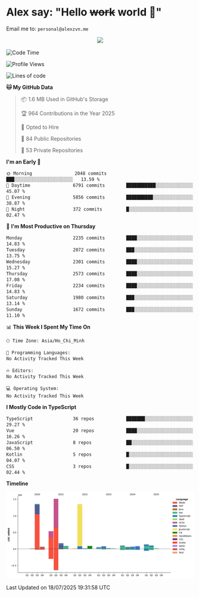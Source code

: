 # Alex say: "Hello ~~work~~ world 🐾"
Email me to: `personal@alexzvn.me`


<p align=center>
  <a href="https://skillicons.dev">
    <img src="https://skillicons.dev/icons?i=ts,js,php,nodejs,bun,vue,nuxt,react,svelte,tauri,laravel,rust,mongodb,docker,electron,redis,rabbitmq,tailwind,git,cloudflare,elysia,mysql,nginx,rollupjs,sentry,ubuntu,yarn,html,css,vite" />
  </a>
</p>

<!--START_SECTION:waka-->
![Code Time](http://img.shields.io/badge/Code%20Time-1%2C066%20hrs%2055%20mins-blue)

![Profile Views](http://img.shields.io/badge/Profile%20Views-1-blue)

![Lines of code](https://img.shields.io/badge/From%20Hello%20World%20I%27ve%20Written-5.9%20million%20lines%20of%20code-blue)

**🐱 My GitHub Data** 

> 📦 1.6 MB Used in GitHub's Storage 
 > 
> 🏆 964 Contributions in the Year 2025
 > 
> 💼 Opted to Hire
 > 
> 📜 84 Public Repositories 
 > 
> 🔑 53 Private Repositories 
 > 
**I'm an Early 🐤** 

```text
🌞 Morning                2048 commits        ███░░░░░░░░░░░░░░░░░░░░░░   13.59 % 
🌆 Daytime                6791 commits        ███████████░░░░░░░░░░░░░░   45.07 % 
🌃 Evening                5856 commits        ██████████░░░░░░░░░░░░░░░   38.87 % 
🌙 Night                  372 commits         █░░░░░░░░░░░░░░░░░░░░░░░░   02.47 % 
```
📅 **I'm Most Productive on Thursday** 

```text
Monday                   2235 commits        ████░░░░░░░░░░░░░░░░░░░░░   14.83 % 
Tuesday                  2072 commits        ███░░░░░░░░░░░░░░░░░░░░░░   13.75 % 
Wednesday                2301 commits        ████░░░░░░░░░░░░░░░░░░░░░   15.27 % 
Thursday                 2573 commits        ████░░░░░░░░░░░░░░░░░░░░░   17.08 % 
Friday                   2234 commits        ████░░░░░░░░░░░░░░░░░░░░░   14.83 % 
Saturday                 1980 commits        ███░░░░░░░░░░░░░░░░░░░░░░   13.14 % 
Sunday                   1672 commits        ███░░░░░░░░░░░░░░░░░░░░░░   11.10 % 
```


📊 **This Week I Spent My Time On** 

```text
🕑︎ Time Zone: Asia/Ho_Chi_Minh

💬 Programming Languages: 
No Activity Tracked This Week

🔥 Editors: 
No Activity Tracked This Week

💻 Operating System: 
No Activity Tracked This Week
```

**I Mostly Code in TypeScript** 

```text
TypeScript               36 repos            ███████░░░░░░░░░░░░░░░░░░   29.27 % 
Vue                      20 repos            ████░░░░░░░░░░░░░░░░░░░░░   16.26 % 
JavaScript               8 repos             ██░░░░░░░░░░░░░░░░░░░░░░░   06.50 % 
Kotlin                   5 repos             █░░░░░░░░░░░░░░░░░░░░░░░░   04.07 % 
CSS                      3 repos             █░░░░░░░░░░░░░░░░░░░░░░░░   02.44 % 
```



**Timeline**

![Lines of Code chart](https://raw.githubusercontent.com/alexzvn/alexzvn/main/assets/bar_graph.png)


 Last Updated on 18/07/2025 19:31:58 UTC
<!--END_SECTION:waka-->
